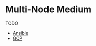 Multi-Node Medium
=================

TODO

- [Ansible](./ansible/README.md)
- [GCP](./gcp/README.md)